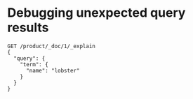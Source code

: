 # Debugging unexpected query results

```
GET /product/_doc/1/_explain
{
  "query": {
    "term": {
      "name": "lobster"
    }
  }
}
```